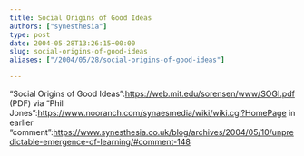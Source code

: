 ```yaml
---
title: Social Origins of Good Ideas
authors: ["synesthesia"]
type: post
date: 2004-05-28T13:26:15+00:00
slug: social-origins-of-good-ideas 
aliases: ["/2004/05/28/social-origins-of-good-ideas"]

---
```

&#8220;Social Origins of Good Ideas&#8221;:https://web.mit.edu/sorensen/www/SOGI.pdf (PDF) via &#8220;Phil Jones&#8221;:https://www.nooranch.com/synaesmedia/wiki/wiki.cgi?HomePage in earlier &#8220;comment&#8221;:https://www.synesthesia.co.uk/blog/archives/2004/05/10/unpredictable-emergence-of-learning/#comment-148